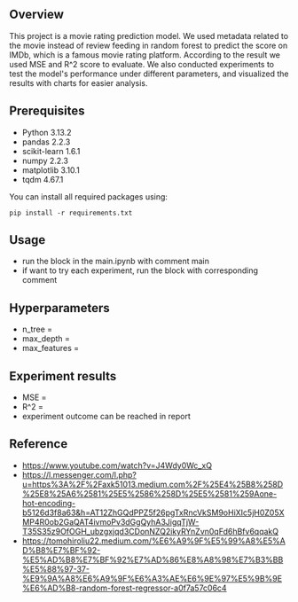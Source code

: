 ## Overview
This project is a movie rating prediction model. We used metadata related to the movie instead of review feeding in random forest to predict the score on IMDb, which is a famous movie rating platform. According to the result we used MSE and R^2 score to evaluate.
We also conducted experiments to test the model's performance under different parameters, and visualized the results with charts for easier analysis.

## Prerequisites
- Python 3.13.2
- pandas 2.2.3
- scikit-learn 1.6.1
- numpy 2.2.3
- matplotlib 3.10.1
- tqdm 4.67.1

You can install all required packages using:

```
pip install -r requirements.txt
```
## Usage
- run the block in the main.ipynb with comment main
- if want to try each experiment, run the block with corresponding comment

## Hyperparameters
- n_tree = 
- max_depth = 
- max_features =

## Experiment results
- MSE =
- R^2 =
- experiment outcome can be reached in report 

## Reference
- https://www.youtube.com/watch?v=J4Wdy0Wc_xQ
- https://l.messenger.com/l.php?u=https%3A%2F%2Faxk51013.medium.com%2F%25E4%25B8%258D%25E8%25A6%2581%25E5%2586%258D%25E5%2581%259Aone-hot-encoding-b5126d3f8a63&h=AT12ZhGQdPPZ5f26pgTxRncVkSM9oHiXIc5jH0Z05XMP4R0ob2GaQAT4ivmoPv3dGgQyhA3JigqTjW-T35S35z9OfOGH_ubzgxjqd3CDonNZQ2ikyRYnZvn0qFd6hBfv6qqakQ
- https://tomohiroliu22.medium.com/%E6%A9%9F%E5%99%A8%E5%AD%B8%E7%BF%92-%E5%AD%B8%E7%BF%92%E7%AD%86%E8%A8%98%E7%B3%BB%E5%88%97-37-%E9%9A%A8%E6%A9%9F%E6%A3%AE%E6%9E%97%E5%9B%9E%E6%AD%B8-random-forest-regressor-a0f7a57c06c4
